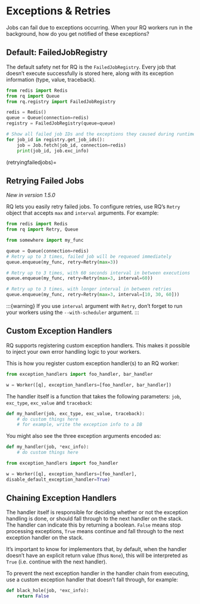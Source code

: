 # Exceptions & Retries

Jobs can fail due to exceptions occurring. When your RQ workers run in
the background, how do you get notified of these exceptions?

## Default: FailedJobRegistry

The default safety net for RQ is the `FailedJobRegistry`. Every job
that doesn’t execute successfully is stored here, along with its
exception information (type, value, traceback).

```python
from redis import Redis
from rq import Queue
from rq.registry import FailedJobRegistry

redis = Redis()
queue = Queue(connection=redis)
registry = FailedJobRegistry(queue=queue)

# Show all failed job IDs and the exceptions they caused during runtime
for job_id in registry.get_job_ids():
    job = Job.fetch(job_id, connection=redis)
    print(job_id, job.exc_info)
```

(retryingfailedjobs)=

## Retrying Failed Jobs

*New in version 1.5.0*

RQ lets you easily retry failed jobs. To configure retries, use RQ’s
`Retry` object that accepts `max` and `interval` arguments. For
example:

```python
from redis import Redis
from rq import Retry, Queue

from somewhere import my_func

queue = Queue(connection=redis)
# Retry up to 3 times, failed job will be requeued immediately
queue.enqueue(my_func, retry=Retry(max=3))

# Retry up to 3 times, with 60 seconds interval in between executions
queue.enqueue(my_func, retry=Retry(max=3, interval=60))

# Retry up to 3 times, with longer interval in between retries
queue.enqueue(my_func, retry=Retry(max=3, interval=[10, 30, 60]))
```

:::{warning}
If you use `interval` argument with `Retry`, don’t forget to run
your workers using the `--with-scheduler` argument.
:::

## Custom Exception Handlers

RQ supports registering custom exception handlers. This makes it
possible to inject your own error handling logic to your workers.

This is how you register custom exception handler(s) to an RQ worker:

```python
from exception_handlers import foo_handler, bar_handler

w = Worker([q], exception_handlers=[foo_handler, bar_handler])
```

The handler itself is a function that takes the following parameters:
`job`, `exc_type`, `exc_value` and `traceback`:

```python
def my_handler(job, exc_type, exc_value, traceback):
    # do custom things here
    # for example, write the exception info to a DB
```

You might also see the three exception arguments encoded as:

```python
def my_handler(job, *exc_info):
    # do custom things here
```

```python
from exception_handlers import foo_handler

w = Worker([q], exception_handlers=[foo_handler],
disable_default_exception_handler=True)
```

## Chaining Exception Handlers

The handler itself is responsible for deciding whether or not the
exception handling is done, or should fall through to the next handler
on the stack. The handler can indicate this by returning a boolean.
`False` means stop processing exceptions, `True` means continue and
fall through to the next exception handler on the stack.

It’s important to know for implementors that, by default, when the
handler doesn’t have an explicit return value (thus `None`), this will
be interpreted as `True` (i.e. continue with the next handler).

To prevent the next exception handler in the handler chain from
executing, use a custom exception handler that doesn’t fall through, for
example:

```python
def black_hole(job, *exc_info):
    return False
```
